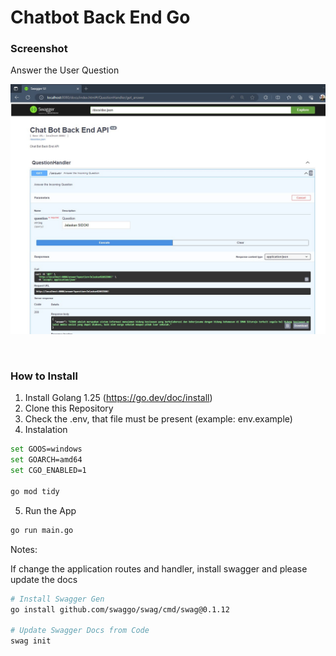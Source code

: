 # Chatbot Back End Go

### Screenshot

Answer the User Question

![Answer the Question](./screenshot/swagger.jpg)

<br/>

### How to Install

1. Install Golang 1.25 (https://go.dev/doc/install)
2. Clone this Repository
3. Check the .env, that file must be present (example: env.example)
4. Instalation

```bash
set GOOS=windows 
set GOARCH=amd64 
set CGO_ENABLED=1

go mod tidy
```

5. Run the App 

```bash
go run main.go
```

Notes:

If change the application routes and handler, install swagger and please update the docs

```bash
# Install Swagger Gen
go install github.com/swaggo/swag/cmd/swag@0.1.12

# Update Swagger Docs from Code
swag init
```